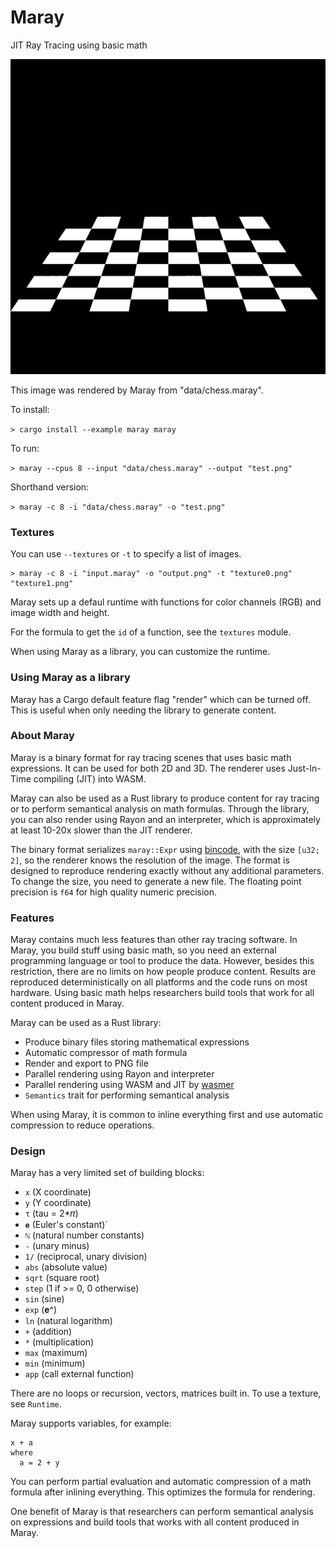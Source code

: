 # Maray
JIT Ray Tracing using basic math

![chess](images/chess.png)

This image was rendered by Maray from "data/chess.maray".

To install:

`> cargo install --example maray maray`

To run:

`> maray --cpus 8 --input "data/chess.maray" --output "test.png"`

Shorthand version:

`> maray -c 8 -i "data/chess.maray" -o "test.png"`

### Textures

You can use `--textures` or `-t` to specify a list of images.

```text
> maray -c 8 -i "input.maray" -o "output.png" -t "texture0.png" "texture1.png"
```

Maray sets up a defaul runtime with functions for color channels (RGB)
and image width and height.

For the formula to get the `id` of a function, see the `textures` module.

When using Maray as a library, you can customize the runtime.

### Using Maray as a library

Maray has a Cargo default feature flag "render" which can be turned off.
This is useful when only needing the library to generate content.

### About Maray

Maray is a binary format for ray tracing scenes that uses basic math expressions.
It can be used for both 2D and 3D. The renderer uses Just-In-Time compiling (JIT) into WASM.

Maray can also be used as a Rust library to produce content for ray tracing or
to perform semantical analysis on math formulas.
Through the library, you can also render using Rayon and an interpreter,
which is approximately at least 10-20x slower than the JIT renderer.

The binary format serializes `maray::Expr` using [bincode](https://crates.io/crates/bincode),
with the size `[u32; 2]`, so the renderer knows the resolution of the image.
The format is designed to reproduce rendering exactly without
any additional parameters.
To change the size, you need to generate a new file.
The floating point precision is `f64` for high quality numeric precision.

### Features

Maray contains much less features than other ray tracing software.
In Maray, you build stuff using basic math, so you need an external
programming language or tool to produce the data.
However, besides this restriction, there are no limits on how people produce content.
Results are reproduced deterministically on all platforms and the code runs on
most hardware. Using basic math helps researchers build tools that work for
all content produced in Maray.

 Maray can be used as a Rust library:

- Produce binary files storing mathematical expressions
- Automatic compressor of math formula
- Render and export to PNG file
- Parallel rendering using Rayon and interpreter
- Parallel rendering using WASM and JIT by [wasmer](https://crates.io/crates/wasmer)
- `Semantics` trait for performing semantical analysis

When using Maray, it is common to inline everything first and use
automatic compression to reduce operations.

### Design

Maray has a very limited set of building blocks:

- `x` (X coordinate)
- `y` (Y coordinate)
- `τ` (tau = 2*𝜋)
- `𝐞` (Euler's constant)`
- `ℕ` (natural number constants)
- `-` (unary minus)
- `1/` (reciprocal, unary division)
- `abs` (absolute value)
- `sqrt` (square root)
- `step` (1 if >= 0, 0 otherwise)
- `sin` (sine)
- `exp` (𝐞^)
- `ln` (natural logarithm)
- `+` (addition)
- `*` (multiplication)
- `max` (maximum)
- `min` (minimum)
- `app` (call external function)

There are no loops or recursion, vectors, matrices built in.
To use a texture, see `Runtime`.

Maray supports variables, for example:

```text
x + a
where
  a = 2 + y
```

You can perform partial evaluation and automatic compression of a math formula
after inlining everything. This optimizes the formula for rendering.

One benefit of Maray is that researchers can perform semantical analysis on
expressions and build tools that works with all content produced in Maray.
